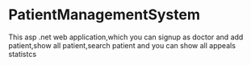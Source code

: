 # PatientManagementSystem
This asp .net web application,which you can signup as doctor and add patient,show all patient,search patient and you can show all appeals statistcs
